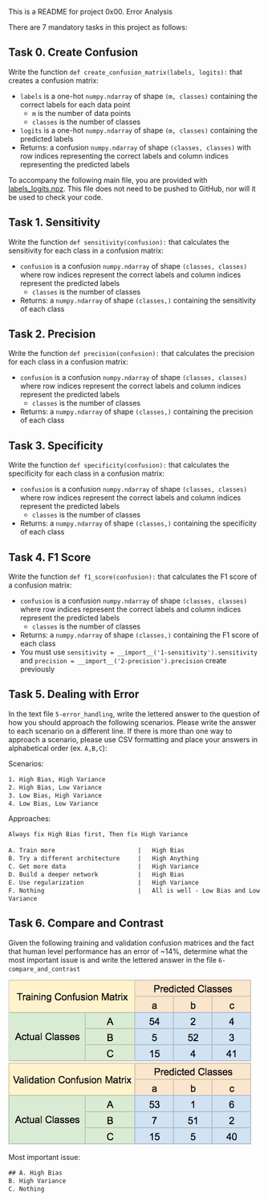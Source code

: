 This is a README for project 0x00. Error Analysis

There are 7 mandatory tasks in this project as follows:

## Task 0. Create Confusion<br>
Write the function  `def create_confusion_matrix(labels, logits):`  that creates a confusion matrix:

-   `labels`  is a one-hot  `numpy.ndarray`  of shape  `(m, classes)`  containing the correct labels for each data point
    -   `m`  is the number of data points
    -   `classes`  is the number of classes
-   `logits`  is a one-hot  `numpy.ndarray`  of shape  `(m, classes)`  containing the predicted labels
-   Returns: a confusion  `numpy.ndarray`  of shape  `(classes, classes)`  with row indices representing the correct labels and column indices representing the predicted labels

To accompany the following main file, you are provided with  [labels_logits.npz](https://s3.eu-west-3.amazonaws.com/hbtn.intranet.project.files/holbertonschool-ml/labels_logits.npz "labels_logits.npz"). This file does not need to be pushed to GitHub, nor will it be used to check your code.

## Task 1. Sensitivity<br>
Write the function  `def sensitivity(confusion):`  that calculates the sensitivity for each class in a confusion matrix:

-   `confusion`  is a confusion  `numpy.ndarray`  of shape  `(classes, classes)`  where row indices represent the correct labels and column indices represent the predicted labels
    -   `classes`  is the number of classes
-   Returns: a  `numpy.ndarray`  of shape  `(classes,)`  containing the sensitivity of each class

## Task 2. Precision<br>
Write the function  `def precision(confusion):`  that calculates the precision for each class in a confusion matrix:

-   `confusion`  is a confusion  `numpy.ndarray`  of shape  `(classes, classes)`  where row indices represent the correct labels and column indices represent the predicted labels
    -   `classes`  is the number of classes
-   Returns: a  `numpy.ndarray`  of shape  `(classes,)`  containing the precision of each class

## Task 3. Specificity<br>
Write the function  `def specificity(confusion):`  that calculates the specificity for each class in a confusion matrix:

-   `confusion`  is a confusion  `numpy.ndarray`  of shape  `(classes, classes)`  where row indices represent the correct labels and column indices represent the predicted labels
    -   `classes`  is the number of classes
-   Returns: a  `numpy.ndarray`  of shape  `(classes,)`  containing the specificity of each class

## Task 4. F1 Score<br>
Write the function  `def f1_score(confusion):`  that calculates the F1 score of a confusion matrix:

-   `confusion`  is a confusion  `numpy.ndarray`  of shape  `(classes, classes)`  where row indices represent the correct labels and column indices represent the predicted labels
    -   `classes`  is the number of classes
-   Returns: a  `numpy.ndarray`  of shape  `(classes,)`  containing the F1 score of each class
-   You must use  `sensitivity = __import__('1-sensitivity').sensitivity`  and  `precision = __import__('2-precision').precision`  create previously

## Task 5. Dealing with Error<br>
In the text file  `5-error_handling`, write the lettered answer to the question of how you should approach the following scenarios. Please write the answer to each scenario on a different line. If there is more than one way to approach a scenario, please use CSV formatting and place your answers in alphabetical order (ex.  `A,B,C`):

Scenarios:

```
1. High Bias, High Variance
2. High Bias, Low Variance
3. Low Bias, High Variance
4. Low Bias, Low Variance
```

Approaches:

```
Always fix High Bias first, Then fix High Variance

A. Train more                       |   High Bias
B. Try a different architecture     |   High Anything
C. Get more data                    |   High Variance
D. Build a deeper network           |   High Bias
E. Use regularization               |   High Variance
F. Nothing                          |   All is well - Low Bias and Low Variance
```

## Task 6. Compare and Contrast<br>
Given the following training and validation confusion matrices and the fact that human level performance has an error of ~14%, determine what the most important issue is and write the lettered answer in the file  `6-compare_and_contrast`

<img src="https://github.com/bsbanotto/holbertonschool-machine_learning/blob/main/supervised_learning/0x00-error_analysis/readme_photos/Training%20Matrix.png" />

<img src="https://github.com/bsbanotto/holbertonschool-machine_learning/blob/main/supervised_learning/0x00-error_analysis/readme_photos/Validation%20Matrix.png"/>

Most important issue:

```
## A. High Bias
B. High Variance
C. Nothing
```

